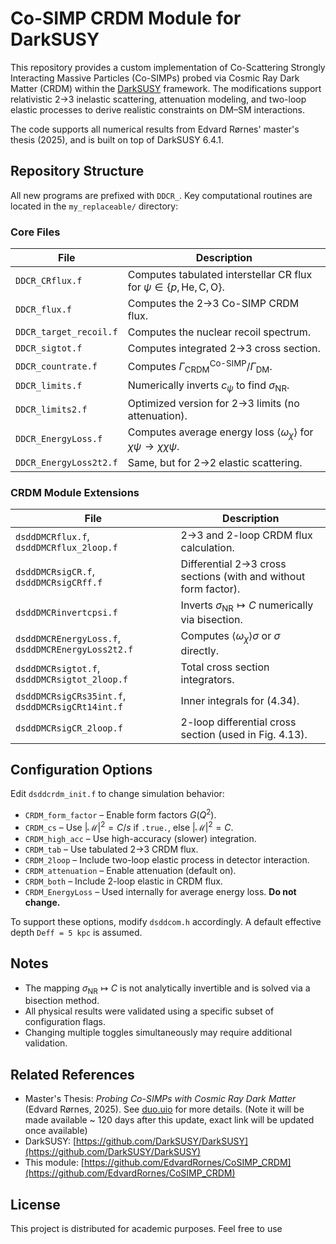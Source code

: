 # Co-SIMP CRDM Module for DarkSUSY

This repository provides a custom implementation of Co-Scattering Strongly Interacting Massive Particles (Co-SIMPs) probed via Cosmic Ray Dark Matter (CRDM) within the [DarkSUSY](http://www.darksusy.org) framework. The modifications support relativistic 2→3 inelastic scattering, attenuation modeling, and two-loop elastic processes to derive realistic constraints on DM–SM interactions.

The code supports all numerical results from Edvard Rørnes' master's thesis (2025), and is built on top of DarkSUSY 6.4.1.

## Repository Structure

All new programs are prefixed with `DDCR_`. Key computational routines are located in the `my_replaceable/` directory:

### Core Files
| File                              | Description                                                        |
|-----------------------------------|--------------------------------------------------------------------|
| `DDCR_CRflux.f`                  | Computes tabulated interstellar CR flux for $\psi \in \{p, \text{He}, \text{C}, \text{O}\}$. |
| `DDCR_flux.f`                    | Computes the 2→3 Co-SIMP CRDM flux.                                |
| `DDCR_target_recoil.f`           | Computes the nuclear recoil spectrum.                              |
| `DDCR_sigtot.f`                  | Computes integrated 2→3 cross section.                             |
| `DDCR_countrate.f`               | Computes $\Gamma_\text{CRDM}^\text{Co-SIMP} / \Gamma_\text{DM}$.   |
| `DDCR_limits.f`                  | Numerically inverts $c_\psi$ to find $\sigma_\text{NR}$.           |
| `DDCR_limits2.f`                 | Optimized version for 2→3 limits (no attenuation).                 |
| `DDCR_EnergyLoss.f`              | Computes average energy loss $\langle \omega_\chi \rangle$ for $\chi\psi \rightarrow \chi\chi\psi$. |
| `DDCR_EnergyLoss2t2.f`           | Same, but for 2→2 elastic scattering.                              |

### CRDM Module Extensions
| File                                    | Description |
|-----------------------------------------|-------------|
| `dsddDMCRflux.f`, `dsddDMCRflux_2loop.f` | 2→3 and 2-loop CRDM flux calculation. |
| `dsddDMCRsigCR.f`, `dsddDMCRsigCRff.f`  | Differential 2→3 cross sections (with and without form factor). |
| `dsddDMCRinvertcpsi.f`                  | Inverts $\sigma_\text{NR} \mapsto C$ numerically via bisection. |
| `dsddDMCREnergyLoss.f`, `dsddDMCREnergyLoss2t2.f` | Computes $\langle \omega_\chi \rangle\sigma$ or $\sigma$ directly. |
| `dsddDMCRsigtot.f`, `dsddDMCRsigtot_2loop.f` | Total cross section integrators. |
| `dsddDMCRsigCRs35int.f`, `dsddDMCRsigCRt14int.f` | Inner integrals for (4.34). |
| `dsddDMCRsigCR_2loop.f`                | 2-loop differential cross section (used in Fig. 4.13). |

## Configuration Options

Edit `dsddcrdm_init.f` to change simulation behavior:

- `CRDM_form_factor` – Enable form factors $G(Q^2)$.
- `CRDM_cs` – Use $|\mathcal{M}|^2 = C/s$ if `.true.`, else $|\mathcal{M}|^2 = C$.
- `CRDM_high_acc` – Use high-accuracy (slower) integration.
- `CRDM_tab` – Use tabulated 2→3 CRDM flux.
- `CRDM_2loop` – Include two-loop elastic process in detector interaction.
- `CRDM_attenuation` – Enable attenuation (default on).
- `CRDM_both` – Include 2-loop elastic in CRDM flux.
- `CRDM_EnergyLoss` – Used internally for average energy loss. **Do not change.**

To support these options, modify `dsddcom.h` accordingly. A default effective depth `Deff = 5 kpc` is assumed.

## Notes

- The mapping $\sigma_\text{NR} \mapsto C$ is not analytically invertible and is solved via a bisection method.
- All physical results were validated using a specific subset of configuration flags.
- Changing multiple toggles simultaneously may require additional validation.

## Related References

- Master's Thesis: *Probing Co-SIMPs with Cosmic Ray Dark Matter* (Edvard Rørnes, 2025). See [duo.uio](https://www.duo.uio.no/handle/10852/14/discover?query=Cosmic-ray+boosted+Co-SIMPs&sort_by=dc.date.issued_dt&order=DESC&rpp=100&filtertype=type&filter_relational_operator=equals&filter=Masteroppgave) for more details. (Note it will be made available ~ 120 days after this update, exact link will be updated once available)
- DarkSUSY: [https://github.com/DarkSUSY/DarkSUSY](https://github.com/DarkSUSY/DarkSUSY)
- This module: [https://github.com/EdvardRornes/CoSIMP_CRDM](https://github.com/EdvardRornes/CoSIMP_CRDM)

## License

This project is distributed for academic purposes. Feel free to use 
